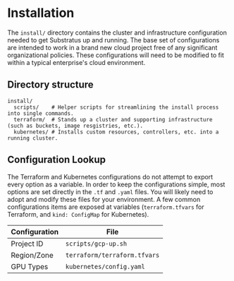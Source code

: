 # Installation

The `install/` directory contains the cluster and infrastructure configuration needed to get Substratus up and running. The base set of configurations are intended to work in a brand new cloud project free of any significant organizational policies. These configurations will need to be modified to fit within a typical enterprise's cloud environment.

## Directory structure

```
install/
  scripts/    # Helper scripts for streamlining the install process into single commands.
  terraform/  # Stands up a cluster and supporting infrastructure (such as buckets, image resgistries, etc.).
  kubernetes/ # Installs custom resources, controllers, etc. into a running cluster.
```

## Configuration Lookup

The Terraform and Kubernetes configurations do not attempt to export every option as a variable. In order to keep the configurations simple, most options are set directly in the `.tf` and `.yaml` files. You will likely need to adopt and modify these files for your environment. A few common configurations items are exposed at variables (`terraform.tfvars` for Terraform, and `kind: ConfigMap` for Kubernetes).

| Configuration | File                                     |
| ------------- | ---------------------------------------- |
| Project ID    | `scripts/gcp-up.sh`                      |
| Region/Zone   | `terraform/terraform.tfvars`             |
| GPU Types     | `kubernetes/config.yaml`                 |
